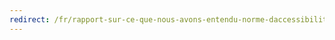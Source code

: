 ```yaml
---
redirect: /fr/rapport-sur-ce-que-nous-avons-entendu-norme-daccessibilite-des-technologies-de-linformation-et-des-communications-natic/
---
```

